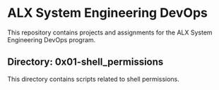 # ALX System Engineering DevOps

This repository contains projects and assignments for the ALX System Engineering DevOps program.

## Directory: 0x01-shell_permissions

This directory contains scripts related to shell permissions.

